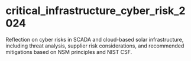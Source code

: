 # critical_infrastructure_cyber_risk_2024
Reflection on cyber risks in SCADA and cloud-based solar infrastructure, including threat analysis, supplier risk considerations, and recommended mitigations based on NSM principles and NIST CSF.
